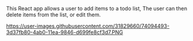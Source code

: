 This React app allows a user to add items to a todo list, The user can then delete items from the list, or edit them.

https://user-images.githubusercontent.com/31829660/74094493-3d37fb80-4ab0-11ea-9846-d699fe8cf3d7.PNG
